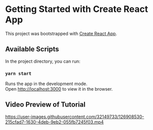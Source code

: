 # Getting Started with Create React App

This project was bootstrapped with [Create React App](https://github.com/facebook/create-react-app).

## Available Scripts

In the project directory, you can run:

### `yarn start`

Runs the app in the development mode.\
Open [http://localhost:3000](http://localhost:3000) to view it in the browser.


## Video Preview of Tutorial


https://user-images.githubusercontent.com/32149733/126908530-215cfad7-1630-4deb-9eb2-055fb7245f03.mp4


